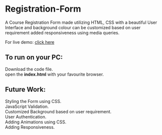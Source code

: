 # Registration-Form
A Course Registration Form made utilizing HTML, CSS with a beautiful User Interface and background colour can be customized based on user requirement added responsiveness using media queries.
<div>For live demo: <a href="https://rampentapati1111.github.io/Registration-Form/" target="_blank">click here</a></div>

## To run on your PC:
Download the code file.
<br>
open the <strong>index.html</strong> with your favourite browser.
## Future Work:
Styling the Form using CSS.
<br>
JavaScript Validation.
<br>
Customized Background based on user requirement.
<br>
User Authentication.
<br>
Adding Animations using CSS.
<br>
Adding Responsiveness.
